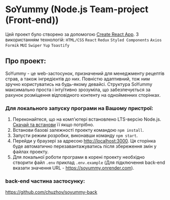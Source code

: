 # SoYummy (Node.js Team-project (Front-end)) 

Цей проект було створено за допомогою
[Create React App](https://github.com/facebook/create-react-app).
З використанням технологій: `HTML/CSS` `React` `Redux` `Styled Components`
`Axios` `Formik` `MUI` `Swiper` `Yup` `Toastify`

## Про проект: 

SoYummy  - це web-застосунок, призначений для менеджменту рецептів страв, а також 
інгредієнтів до них.
Повністю адаптивний, тож ним зручно користуватись на будь-якому девайсі.
Структура SoYummy  максимально проста і інтуїтивно зрозуміла, що забезпечується 
за рахунок розміщення відповідного контенту на однойменних сторінках.

### Для локального запуску програми на Вашому пристрої:

1. Переконайтеся, що на комп'ютері встановлено LTS-версію Node.js.
   [Скачай та встанови](https://nodejs.org/en/) її якщо потрібно.
2. Встанови базові залежності проекту командою `npm install`.
3. Запусти режим розробки, виконавши команду `npm start`.
4. Перейди у браузері за адресою [http://localhost:3000](http://localhost:3000).
   Ця сторінка буде автоматично перезавантажуватись після збереження змін у
   файлах проекту.
5. Для локальної роботи програми в корені проекту необхідно створити файл `.env`
   приклад `.env.example`
   (Для підключення back-end вказати значення URL - https://soyummy.onrender.com).

### back-end частина застосунку:
https://github.com/chuzhov/soyummy-back

